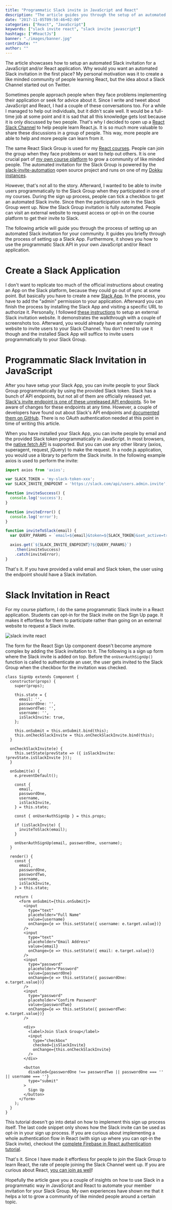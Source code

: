 ```yaml
---
title: "Programmatic Slack invite in JavaScript and React"
description: "The article guides you through the setup of an automated Slack invitation for a JavaScript and/or React applications. Why would you want a Slack invitation in the first place? My personal motivation was it to create a like minded community of people learning React, but the idea about a Slack Channel started out on Twitter ..."
date: "2017-11-05T09:50:46+02:00"
categories: ["React", "JavaScript"]
keywords: ["slack invite react", "slack invite javascript"]
hashtags: ["#ReactJs"]
banner: "./images/banner.jpg"
contribute: ""
author: ""
---
```


<Sponsorship />

The article showcases how to setup an automated Slack invitation for a JavaScript and/or React application. Why would you want an automated Slack invitation in the first place? My personal motivation was it to create a like minded community of people learning React, but the idea about a Slack Channel started out on Twitter.

Sometimes people approach people when they face problems implementing their application or seek for advice about it. Since I write and tweet about JavaScript and React, I had a couple of these conversations too. For a while I managed to help out individuals, but it didn't scale well. It would be a full-time job at some point and it is sad that all this knowledge gets lost because it is only discussed by two people. That's why I decided to open up a [React Slack Channel](https://slack-the-road-to-learn-react.wieruch.com/) to help people learn React.js. It is so much more valuable to share these discussions in a group of people. This way, more people are able to help and more people can learn from it.

The same React Slack Group is used for my [React courses](https://roadtoreact.com/). People can join the group when they face problems or want to help out others. It is one crucial part of [my own course platform](/how-to-build-your-own-course-platform/) to grow a community of like minded people. The automated invitation for the Slack Group is powered by the [slack-invite-automation](https://github.com/outsideris/slack-invite-automation) open source project and runs on one of my [Dokku instances](/deploy-applications-digital-ocean/).

However, that's not all to the story. Afterward, I wanted to be able to invite users programmatically to the Slack Group when they participated in one of my courses. During the sign up process, people can tick a checkbox to get an automated Slack invite. Since then the participation rate in the Slack Group went up. Now the Slack Group invitation is fully automated. People can visit an external website to request access or opt-in on the course platform to get their invite to Slack.

The following article will guide you through the process of setting up an automated Slack invitation for your community. It guides you briefly through the process of setting up a Slack App. Furthermore, it shows you how to use the programmatic Slack API in your own JavaScript and/or React application.

# Create a Slack Application

I don't want to replicate too much of the official instructions about creating an App on the Slack platform, because they could go out of sync at some point. But basically you have to create a new [Slack App](https://api.slack.com/apps). In the process, you have to add the "admin" permission to your application. Afterward you can finish the process by installing the Slack App and visiting a specific URL to authorize it. Personally, I followed [these instructions](https://github.com/outsideris/slack-invite-automation) to setup an external Slack invitation website. It demonstrates the walkthrough with a couple of screenshots too. Afterward, you would already have an externally running website to invite users to your Slack Channel. You don't need to use it though and the installed Slack App will suffice to invite users programmatically to your Slack Group.

# Programmatic Slack Invitation in JavaScript

After you have setup your Slack App, you can invite people to your Slack Group programmatically by using the provided Slack token. Slack has a bunch of API endpoints, but not all of them are officially released yet. [Slack's invite endpoint is one of these unreleased API endpoints](https://github.com/slackhq/slack-api-docs/issues/30). So be aware of changes for these endpoints at any time. However, a couple of developers have found out about Slack's API endpoints and [documented them on GitHub](https://github.com/ErikKalkoken/slackApiDoc). There is no OAuth authentication needed at this point in time of writing this article.

When you have installed your Slack App, you can invite people by email and the provided Slack token programmatically in JavaScript. In most browsers, the [native fetch API](https://developer.mozilla.org/en-US/docs/Web/API/Fetch_API) is supported. But you can use any other library (axios, superagent, request, jQuery) to make the request. In a node.js application, you would use a library to perform the Slack invite. In the following example axios is used to perform the invite:

```javascript
import axios from 'axios';

var SLACK_TOKEN = 'my-slack-token-xxx';
var SLACK_INVITE_ENDPOINT = 'https://slack.com/api/users.admin.invite';

function inviteSuccess() {
  console.log('success');
}

function inviteError() {
  console.log('error');
}

function inviteToSlack(email) {
  var QUERY_PARAMS = `email=${email}&token=${SLACK_TOKEN}&set_active=true`;

  axios.get(`${SLACK_INVITE_ENDPOINT}?${QUERY_PARAMS}`)
    .then(inviteSuccess)
    .catch(inviteError);
}
```

That's it. If you have provided a valid email and Slack token, the user using the endpoint should have a Slack invitation.

# Slack Invitation in React

For my course platform, I do the same programmatic Slack invite in a React application. Students can opt-in for the Slack invite on the Sign Up page. It makes it effortless for them to participate rather than going on an external website to request a Slack invite.

![slack invite react](./images/slack-invite.jpg)

The form for the React Sign Up component doesn't become anymore complex by adding the Slack invitation to it. The following is a sign up form where the Slack invite is added on top. Before the `onUserAuthSignUp()` function is called to authenticate an user, the user gets invited to the Slack Group when the checkbox for the invitation was checked.

```javascript{10,14,17,18,19,28,33,34,35,46,75,76,77,78,79,80,81,82}
class SignUp extends Component {
  constructor(props) {
    super(props);

    this.state = {
      email: '',
      passwordOne: '',
      passwordTwo: '',
      username: '',
      isSlackInvite: true,
    };

    this.onSubmit = this.onSubmit.bind(this);
    this.onCheckSlackInvite = this.onCheckSlackInvite.bind(this);
  }

  onCheckSlackInvite(e) {
    this.setState(prevState => ({ isSlackInvite: !prevState.isSlackInvite }));
  }

  onSubmit(e) {
    e.preventDefault();

    const {
      email,
      passwordOne,
      username,
      isSlackInvite,
    } = this.state;

    const { onUserAuthSignUp } = this.props;

    if (isSlackInvite) {
      inviteToSlack(email);
    }

    onUserAuthSignUp(email, passwordOne, username);
  }

  render() {
    const {
      email,
      passwordOne,
      passwordTwo,
      username,
      isSlackInvite,
    } = this.state;

    return (
      <form onSubmit={this.onSubmit}>
        <input
          type="text"
          placeholder="Full Name"
          value={username}
          onChange={e => this.setState({ username: e.target.value})}
        />
        <input
          type="text"
          placeholder="Email Address"
          value={email}
          onChange={e => this.setState({ email: e.target.value})}
        />
        <input
          type="password"
          placeholder="Password"
          value={passwordOne}
          onChange={e => this.setState({ passwordOne: e.target.value})}
        />
        <input
          type="password"
          placeholder="Confirm Password"
          value={passwordTwo}
          onChange={e => this.setState({ passwordTwo: e.target.value})}
        />

        <div>
          <label>Join Slack Group</label>
          <input
            type="checkbox"
            checked={isSlackInvite}
            onChange={this.onCheckSlackInvite}
          />
        </div>

        <button
          disabled={passwordOne !== passwordTwo || passwordOne === '' || username === ''}
          type="submit"
        >
          Sign Up
        </button>
      </form>
    );
  }
}
```

This tutorial doesn't go into detail on how to implement this sign up process itself. The last code snippet only shows how the Slack invite can be used as opt-in in your sign up process. If you are curious about implementing a whole authentication flow in React (with sign up where you can opt-in the Slack invite), checkout the [complete Firebase in React authentication tutorial](/complete-firebase-authentication-react-tutorial/).

That's it. Since I have made it effortless for people to join the Slack Group to learn React, the rate of people joining the Slack Channel went up. If you are curious about React, [you can join as well](https://slack-the-road-to-learn-react.wieruch.com/)!

<Divider />

Hopefully the article gave you a couple of insights on how to use Slack in a programmatic way in JavaScript and React to automate your member invitation for your Slack Group. My own experiences have shown me that it helps a lot to grow a community of like minded people around a certain topic.
